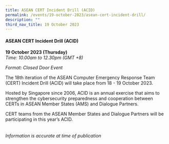 ```yaml
---
title: ASEAN CERT Incident Drill (ACID)
permalink: /events/19-october-2023/asean-cert-incident-drill/
description: ""
third_nav_title: 19 October 2023
---
```

#### **ASEAN CERT Incident Drill (ACID)**

**19 October 2023 (Thursday)**  
*Time: 10.00am to 12.30pm (GMT +8)*

*Format: Closed Door Event*

The 18th iteration of the ASEAN Computer Emergency Response Team (CERT) Incident Drill (ACID) will take place from 18 - 19 October 2023.

Hosted by Singapore since 2006, ACID is an annual exercise that aims to strengthen the cybersecurity preparedness and cooperation between CERTs in ASEAN Member States (AMS) and Dialogue Partners.

CERT teams from the ASEAN Member States and Dialogue Partners will be participating in this year’s ACID.
<br><br><br>
*Information is accurate at time of publication*